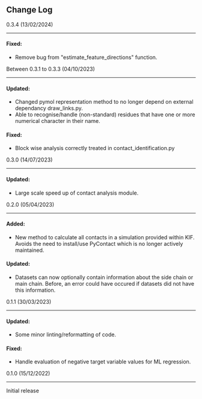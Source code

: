 ## Change Log

0.3.4 (13/02/2024)
*****

#### Fixed:
- Remove bug from "estimate_feature_directions" function.  


Between 0.3.1 to 0.3.3 (04/10/2023)
*****

#### Updated:
- Changed pymol representation method to no longer depend on external dependancy draw_links.py.
- Able to recognise/handle (non-standard) residues that have one or more numerical character in their name. 

#### Fixed:
- Block wise analysis correctly treated in contact_identification.py

0.3.0 (14/07/2023)
*****

#### Updated:
- Large scale speed up of contact analysis module.


0.2.0 (05/04/2023)
*****

#### Added:
- New method to calculate all contacts in a simulation provided within KIF.
    Avoids the need to install/use PyContact which is no longer actively maintained.

#### Updated:
- Datasets can now optionally contain information about the side chain or main chain.
    Before, an error could have occured if datasets did not have this information.


0.1.1 (30/03/2023)
*****

#### Updated:
- Some minor linting/reformatting of code.

#### Fixed:
- Handle evaluation of negative target variable values for ML regression.


0.1.0 (15/12/2022)
*****
Initial release